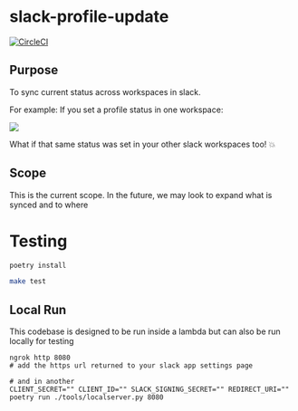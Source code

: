 # slack-profile-update
[![CircleCI](https://dl.circleci.com/status-badge/img/gh/cob16/slack-profile-sync/tree/main.svg?style=svg)](https://dl.circleci.com/status-badge/redirect/gh/cob16/slack-profile-sync/tree/main)

## Purpose

To sync current status across workspaces in slack.

For example:
If you set a profile status in one workspace: 

<img src="https://i.imgur.com/b0Gw8ZV.png">

What if that same status was set in your other slack workspaces too! :boom:

## Scope

This is the current scope. In the future, we may look to expand what is synced and to where

# Testing

```bash
poetry install  
```

```bash
make test
```

## Local Run
This codebase is designed to be run inside a lambda but can also be run locally for testing

```# in one terminal
ngrok http 8080
# add the https url returned to your slack app settings page  

# and in another
CLIENT_SECRET="" CLIENT_ID="" SLACK_SIGNING_SECRET="" REDIRECT_URI="" poetry run ./tools/localserver.py 8080
```
